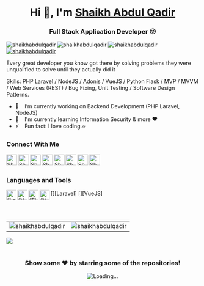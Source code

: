 <h1 align="center"> Hi 👋, I'm <a href="https://shaikhabdulqadir.github.io">Shaikh Abdul Qadir</a></h1>
<h3 align="center">Full Stack Application Developer 😜</h3>

<div class="row">
    <img src="https://img.shields.io/github/followers/shaikhabdulqadir?label=Github%20followers&style=for-the-badge" alt="shaikhabdulqadir" />
    <img src="https://img.shields.io/github/stars/shaikhabdulqadir?label=Github%20stars&style=for-the-badge" alt="shaikhabdulqadir" />
    <img  src="https://komarev.com/ghpvc/?username=shaikhabdulqadir&label=Profile Views&color=blue&style=for-the-badge" alt="shaikhabdulqadir" />
    <a href="https://www.linkedin.com/in/shaikhabdulqadir/"><img src="https://img.shields.io/badge/-CONNECT-blue?style=for-the-badge&logo=Linkedin&link=https://www.linkedin.com/in/shaikhabdulqadir/" alt="shaikhabdulqadir" /> </a>
</div>

Every great developer you know got there by solving problems they were unqualified to solve until they actually did it

Skills: PHP Laravel / NodeJS / Adonis / VueJS / Python Flask / MVP / MVVM / Web Services (REST) / Bug Fixing, Unit Testing / Software Design Patterns.

- 🔭 &ensp; I’m currently working on Backend Development (PHP Laravel, NodeJS)
- 🌱 &ensp; I'm currently learning Information Security & more ❤️
- ⚡ &ensp; Fun fact: I love coding.⭐

### Connect With Me

[<img align="left" alt="Shaikh Abdul Qadir | Website" width="28px" src="https://firebasestorage.googleapis.com/v0/b/web-johannesmilke.appspot.com/o/other%2Fsocial%2Fwebsite.png?alt=media" />][website]
[<img align="left" alt="Shaikh Abdul Qadir | Gmail" width="28px" src="https://www.vectorlogo.zone/logos/gmail/gmail-tile.svg" />][mail]
[<img align="left" alt="Shaikh Abdul Qadir | Twitter" width="28px" src="https://www.vectorlogo.zone/logos/twitter/twitter-tile.svg" />][twitter]
[<img align="left" alt="Shaikh Abdul Qadir | LinkedIn" width="28px" src="https://www.vectorlogo.zone/logos/linkedin/linkedin-tile.svg" />][linkedin]
[<img align="left" alt="Shaikh Abdul Qadir | Instagram" width="28px" src="https://www.vectorlogo.zone/logos/instagram/instagram-tile.svg" />][instagram]
[<img align="left" alt="Shaikh Abdul Qadir | Facebook" width="28px" src="https://www.vectorlogo.zone/logos/facebook/facebook-tile.svg" />][facebook]
[<img align="left" alt="Shaikh Abdul Qadir | Medium" width="28px" src="https://www.vectorlogo.zone/logos/medium/medium-tile.svg" />][medium]
[<img align="left" alt="Shaikh Abdul Qadir | Gmail" width="28px" src="https://www.vectorlogo.zone/logos/whatsapp/whatsapp-tile.svg" />][whatsapp]

<br />
<br />

### Languages and Tools

[<img align="left" alt=“Laravel” width="26px" src="https://www.vectorlogo.zone/logos/laravel/laravel-icon.svg" />][Laravel]
[<img align="left" alt=“VueJS” width="26px" src="https://www.vectorlogo.zone/logos/vue/vue-icon.svg" />][VueJS]
[<img align="left" alt=“Firebase” width="26px" src="https://www.vectorlogo.zone/logos/firebase/firebase-icon.svg" />][firebase]
[<img align="left" alt=“VSCode” width="26px" src="https://www.vectorlogo.zone/logos/visualstudio_code/visualstudio_code-icon.svg" />][vscode]

<br />
<br />

<table cellspacing="0" cellpadding="0" style="border:none;">
  <tr>
    <td>
      <img align="center" src="https://github-readme-stats.vercel.app/api?username=shaikhabdulqadir&show_icons=true&locale=en" alt="shaikhabdulqadir" />
    </td>
    <td>
      <img align="center" src="https://github-readme-streak-stats.herokuapp.com/?user=shaikhabdulqadir&" alt="shaikhabdulqadir" />
    </td>
   </tr>
</table>
<!-- <table cellspacing="0" cellpadding="0" style="border:none;">
  <tr>
    <td>
      <img align="center" src="https://activity-graph.herokuapp.com/graph?username=shaikhabdulqadir" alt="Abdul Qadir's github stats"/>    
    </td> 
   </tr>
</table> -->

<a href="https://github.com/shaikhabdulqadir">
  <img align="center" src="https://github-readme-stats.vercel.app/api/top-langs/?username=shaikhabdulqadir&theme=light&hide_langs_below=1" />
</a>

<br />
<br />
<div align="center">

### Show some ❤️ by starring some of the repositories!

<img align="center" src = "https://profile-counter.glitch.me/shaikhabdulqadir/count.svg" alt ="Loading...">
</div>

<br />
<br />

[website]: https://shaikhabdulqadir.github.io
[whatsapp]: https://wa.me/923337115017
[mail]: mailto:abdulqadirshaikh101@gmail.com
[twitter]: https://twitter.com/ShaikhAQadir
[linkedin]: https://www.linkedin.com/in/shaikhabdulqadir
[github]: https://github.com/shaikhabdulqadir
[instagram]: https://www.instagram.com/abdulqadir93
[facebook]: https://www.facebook.com/abdulqadir93
[medium]: https://medium.com/@shaikhabdulqadir
[vscode]: https://code.visualstudio.com
[firebase]: https://firebase.google.com
[java]: https://www.java.com/en/
[PHP]: https://www.php.net
